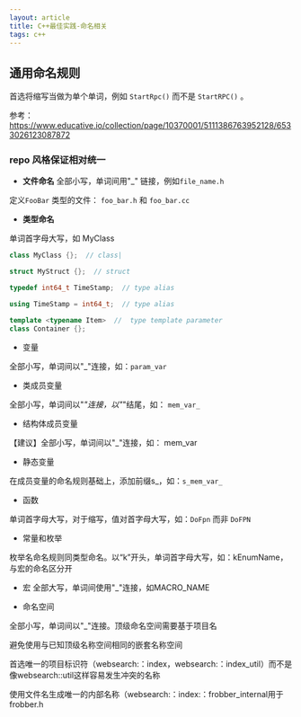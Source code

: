 ```yaml
---
layout: article
title: C++最佳实践-命名相关
tags: c++
---
```



## 通用命名规则

首选将缩写当做为单个单词，例如 `StartRpc()` 而不是 `StartRPC()` 。

参考： https://www.educative.io/collection/page/10370001/5111386763952128/6533026123087872
### repo 风格保证相对统一

- **文件命名** 
全部小写，单词间用"_" 链接，例如`file_name.h`

定义`FooBar` 类型的文件： `foo_bar.h` 和 `foo_bar.cc` 

- **类型命名** 

单词首字母大写，如 MyClass
 ```cpp
class MyClass {};  // class|

struct MyStruct {};  // struct

typedef int64_t TimeStamp;  // type alias

using TimeStamp = int64_t;  // type alias

template <typename Item>  //  type template parameter
class Container {};
```

- 变量

全部小写，单词间以"_"连接，如：`param_var`

- 类成员变量

全部小写，单词间以"_"连接，以"_"结尾，如： `mem_var_`

- 结构体成员变量

【建议】全部小写，单词间以"_"连接，如： mem_var

- 静态变量

在成员变量的命名规则基础上，添加前缀s_，如：`s_mem_var_`

- 函数

单词首字母大写，对于缩写，值对首字母大写，如：`DoFpn` 而非 `DoFPN`

- 常量和枚举

枚举名命名规则同类型命名。以“k”开头，单词首字母大写，如：kEnumName，与宏的命名区分开

- 宏
全部大写，单词间使用"_"连接，如MACRO_NAME


- 命名空间

全部小写，单词间以"_"连接。顶级命名空间需要基于项目名

避免使用与已知顶级名称空间相同的嵌套名称空间


首选唯一的项目标识符（websearch:：index，websearch:：index_util）而不是像websearch::util这样容易发生冲突的名称

使用文件名生成唯一的内部名称（websearch:：index:：frobber_internal用于frobber.h